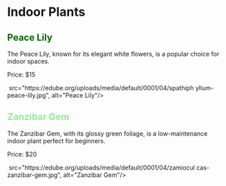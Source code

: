 <!DOCTYPE html>
<html>
<head>
<title>Indoor Plants</title>
  <meta charset="utf-8">
<meta name="description" content="Explore a variety of indoor plants for your home or office."./>
</head>
<body style=background-color:gray">
<h1>Indoor Plants</h1>
 <h2 style="color:darkgreen">Peace Lily</h2>
 <p>The Peace Lily, known for its elegant white flowers, is
a popular choice for indoor spaces.</p> 
<p>Price: $15</p>
 <img> src="https://edube.org/uploads/media/default/0001/04/spathiph
yllum-peace-lily.jpg", alt="Peace Lily"/>
<h2 style="color:lightgreen">Zanzibar Gem</h2>
<p>The Zanzibar Gem, with its glossy green foliage,
is a low-maintenance indoor plant perfect for beginners.</p>
<p>Price: $20</p>
<img> src="https://edube.org/uploads/media/default/0001/04/zamiocul
cas-zanzibar-gem.jpg", alt="Zanzibar Gem"/>
 </body>
 </html>
